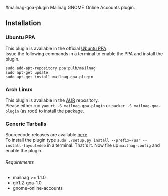 #mailnag-goa-plugin
Mailnag GNOME Online Accounts plugin.

## Installation

### Ubuntu PPA
This plugin is available in the official [Ubuntu PPA](https://launchpad.net/~pulb/+archive/mailnag).  
Issue the following commands in a terminal to enable the PPA and install the plugin.  

    sudo add-apt-repository ppa:pulb/mailnag
    sudo apt-get update
    sudo apt-get install mailnag-goa-plugin

### Arch Linux
This plugin is available in the [AUR](https://aur.archlinux.org/packages/mailnag-goa-plugin/) repository.  
Please either run `yaourt -S mailnag-goa-plugin` or `packer -S mailnag-goa-plugin` (as root) to install the package.

### Generic Tarballs
Sourcecode releases are available [here](https://github.com/pulb/mailnag-goa-plugin/releases).  
To install the plugin type `sudo ./setup.py install --prefix=/usr --install-layout=deb` in a terminal.
That's it. Now fire up `mailnag-config` and enable the plugin.  

###### Requirements
* mailnag >= 1.1.0
* gir1.2-goa-1.0
* gnome-online-accounts
